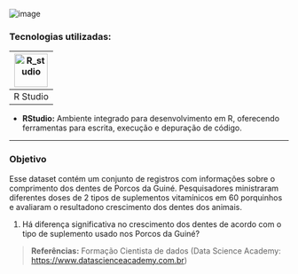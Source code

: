 ![image](https://github.com/user-attachments/assets/8ade71a4-e34b-493c-b8fd-1d04a3d22eb6)

### Tecnologias utilizadas: 
| [<img align="center" alt="R_studio" height="60" width="60" src="https://github.com/AlbertoFAraujo/R_Petrobras/assets/105552990/02dff6df-07be-43dc-8b35-21d06eabf9e1">](https://posit.co/download/rstudio-desktop/) |
|:---:|
| R Studio |

- **RStudio:** Ambiente integrado para desenvolvimento em R, oferecendo ferramentas para escrita, execução e depuração de código.
<hr>

### Objetivo

Esse dataset contém um conjunto de registros com informações sobre o comprimento dos  dentes  de  Porcos  da  Guiné.  Pesquisadores  ministraram  diferentes  doses  de 2  tipos  de suplementos vitamínicos em 60 porquinhos e avaliaram o resultadono crescimento dos dentes dos animais.

1. Há diferença significativa no crescimento dos dentes de acordo com o tipo de suplemento usado nos Porcos da Guiné?

>**Referências:** Formação Cientista de dados (Data Science Academy: https://www.datascienceacademy.com.br)

